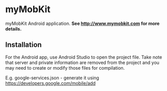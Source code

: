 # myMobKit

myMobKit Android application. **See http://www.mymobkit.com for more details.**

## Installation

For the Android app, use Android Studio to open the project file. Take note that server and private information are removed from the project and you may need to create
or modify those files for compilation. 

E.g. google-services.json - generate it using https://developers.google.com/mobile/add

